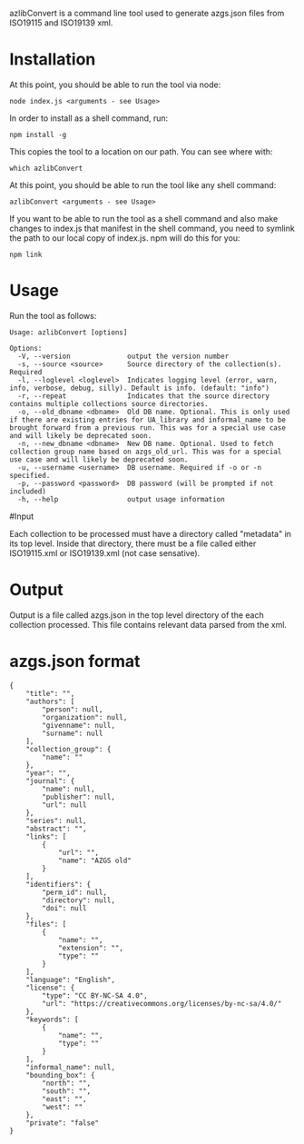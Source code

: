 azlibConvert is a command line tool used to generate azgs.json files from ISO19115 and ISO19139 xml.

# Installation

At this point, you should be able to run the tool via node:

	node index.js <arguments - see Usage>

In order to install as a shell command, run:
	
	npm install -g

This copies the tool to a location on our path. You can see where with:
	
	which azlibConvert

At this point, you should be able to run the tool like any shell command:
	
	azlibConvert <arguments - see Usage>

If you want to be able to run the tool as a shell command and also make changes to index.js that manifest in the shell command, you need to symlink the path to our local copy of index.js. npm will do this for you:
	
	npm link


# Usage

Run the tool as follows:

	Usage: azlibConvert [options]

	Options:
	  -V, --version              output the version number
	  -s, --source <source>      Source directory of the collection(s). Required
	  -l, --loglevel <loglevel>  Indicates logging level (error, warn, info, verbose, debug, silly). Default is info. (default: "info")
	  -r, --repeat               Indicates that the source directory contains multiple collections source directories.
	  -o, --old_dbname <dbname>  Old DB name. Optional. This is only used if there are existing entries for UA_library and informal_name to be brought forward from a previous run. This was for a special use case and will likely be deprecated soon.
	  -n, --new_dbname <dbname>  New DB name. Optional. Used to fetch collection group name based on azgs_old_url. This was for a special use case and will likely be deprecated soon.
	  -u, --username <username>  DB username. Required if -o or -n specified.
	  -p, --password <password>  DB password (will be prompted if not included)
	  -h, --help                 output usage information

#Input

Each collection to be processed must have a directory called "metadata" in its top level. Inside that directory, there must be a file called either ISO19115.xml or ISO19139.xml (not case sensative).

# Output

Output is a file called azgs.json in the top level directory of the each collection processed. This file contains relevant data parsed from the xml.

# azgs.json format

	{
		"title": "",
		"authors": [
			"person": null,
			"organization": null,
			"givenname": null,
			"surname": null
		],
		"collection_group": {
			"name": ""
		},
		"year": "",
		"journal": {
			"name": null,
			"publisher": null,
			"url": null
		},
		"series": null,
		"abstract": "", 
		"links": [
			{
				"url": "",
				"name": "AZGS old"
			}
		],
		"identifiers": {
			"perm_id": null,
			"directory": null,
			"doi": null
		},
		"files": [
			{
				"name": "",
				"extension": "",
				"type": ""
			}
		],
		"language": "English",
		"license": {
			"type": "CC BY-NC-SA 4.0",
			"url": "https://creativecommons.org/licenses/by-nc-sa/4.0/"
		},
		"keywords": [
			{
				"name": "",
				"type": ""
			}
		],
		"informal_name": null,
		"bounding_box": {
			"north": "",
			"south": "",
			"east": "",
			"west": ""
		},
		"private": "false"
	}




